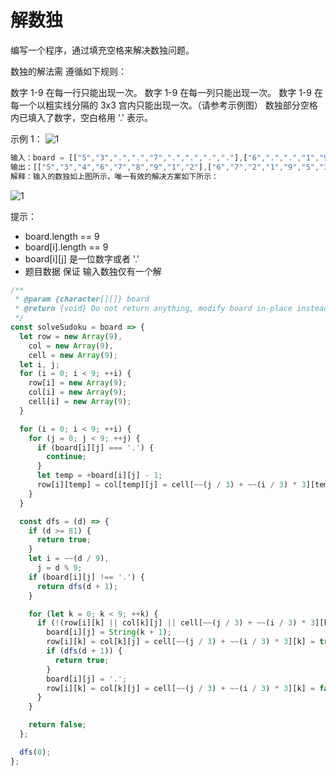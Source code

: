 # 解数独

编写一个程序，通过填充空格来解决数独问题。

数独的解法需 遵循如下规则：

数字 1-9 在每一行只能出现一次。
数字 1-9 在每一列只能出现一次。
数字 1-9 在每一个以粗实线分隔的 3x3 宫内只能出现一次。（请参考示例图）
数独部分空格内已填入了数字，空白格用 '.' 表示。

示例 1：
![1](https://assets.leetcode-cn.com/aliyun-lc-upload/uploads/2021/04/12/250px-sudoku-by-l2g-20050714svg.png)

```js
输入：board = [["5","3",".",".","7",".",".",".","."],["6",".",".","1","9","5",".",".","."],[".","9","8",".",".",".",".","6","."],["8",".",".",".","6",".",".",".","3"],["4",".",".","8",".","3",".",".","1"],["7",".",".",".","2",".",".",".","6"],[".","6",".",".",".",".","2","8","."],[".",".",".","4","1","9",".",".","5"],[".",".",".",".","8",".",".","7","9"]]
输出：[["5","3","4","6","7","8","9","1","2"],["6","7","2","1","9","5","3","4","8"],["1","9","8","3","4","2","5","6","7"],["8","5","9","7","6","1","4","2","3"],["4","2","6","8","5","3","7","9","1"],["7","1","3","9","2","4","8","5","6"],["9","6","1","5","3","7","2","8","4"],["2","8","7","4","1","9","6","3","5"],["3","4","5","2","8","6","1","7","9"]]
解释：输入的数独如上图所示，唯一有效的解决方案如下所示：
```

![1](https://assets.leetcode-cn.com/aliyun-lc-upload/uploads/2021/04/12/250px-sudoku-by-l2g-20050714_solutionsvg.png)

提示：

- board.length == 9
- board[i].length == 9
- board[i][j] 是一位数字或者 '.'
- 题目数据 保证 输入数独仅有一个解

```js
/**
 * @param {character[][]} board
 * @return {void} Do not return anything, modify board in-place instead.
 */
const solveSudoku = board => {
  let row = new Array(9),
    col = new Array(9),
    cell = new Array(9);
  let i, j;
  for (i = 0; i < 9; ++i) {
    row[i] = new Array(9);
    col[i] = new Array(9);
    cell[i] = new Array(9);
  }

  for (i = 0; i < 9; ++i) {
    for (j = 0; j < 9; ++j) {
      if (board[i][j] === '.') {
        continue;
      }
      let temp = +board[i][j] - 1;
      row[i][temp] = col[temp][j] = cell[~~(j / 3) + ~~(i / 3) * 3][temp] = true;
    }
  }

  const dfs = (d) => {
    if (d >= 81) {
      return true;
    }
    let i = ~~(d / 9),
      j = d % 9;
    if (board[i][j] !== '.') {
      return dfs(d + 1);
    }

    for (let k = 0; k < 9; ++k) {
      if (!(row[i][k] || col[k][j] || cell[~~(j / 3) + ~~(i / 3) * 3][k])) {
        board[i][j] = String(k + 1);
        row[i][k] = col[k][j] = cell[~~(j / 3) + ~~(i / 3) * 3][k] = true;
        if (dfs(d + 1)) {
          return true;
        }
        board[i][j] = '.';
        row[i][k] = col[k][j] = cell[~~(j / 3) + ~~(i / 3) * 3][k] = false;
      }
    }

    return false;
  };

  dfs(0);
};
```
